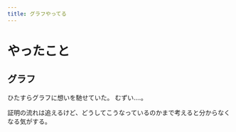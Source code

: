 ```yaml
---
title: グラフやってる
---
```


# やったこと

## グラフ

ひたすらグラフに想いを馳せていた。
むずい‥‥。

証明の流れは追えるけど、どうしてこうなっているのかまで考えると分からなくなる気がする。
